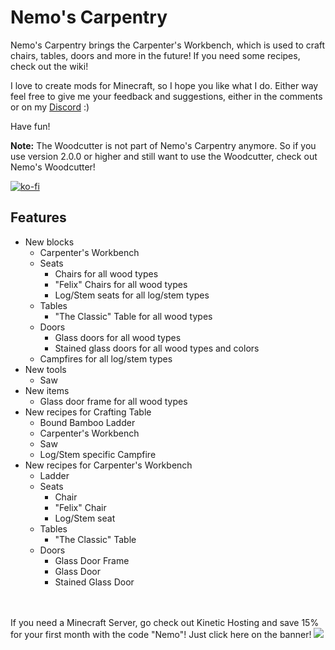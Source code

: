 # Nemo's Carpentry

Nemo's Carpentry brings the Carpenter's Workbench, which is used to craft chairs, tables, doors and more in the future!
If you need some recipes, check out the wiki!

I love to create mods for Minecraft, so I hope you like what I do.
Either way feel free to give me your feedback and suggestions, either in the comments or on my [Discord](https://discord.com/invite/yxs9dga) :)

Have fun!

**Note:**
The Woodcutter is not part of Nemo's Carpentry anymore. 
So if you use version 2.0.0 or higher and still want to use the Woodcutter, check out Nemo's Woodcutter!

[![ko-fi](https://ko-fi.com/img/githubbutton_sm.svg)](https://ko-fi.com/J3J5UXAPK)

## Features

- New blocks
    - Carpenter's Workbench
    - Seats
      - Chairs for all wood types
      - "Felix" Chairs for all wood types
      - Log/Stem seats for all log/stem types
    - Tables
      - "The Classic" Table for all wood types
    - Doors
      - Glass doors for all wood types
      - Stained glass doors for all wood types and colors
    - Campfires for all log/stem types
- New tools
  - Saw
- New items
  - Glass door frame for all wood types
- New recipes for Crafting Table
    - Bound Bamboo Ladder
    - Carpenter's Workbench
    - Saw
    - Log/Stem specific Campfire
- New recipes for Carpenter's Workbench
    - Ladder
    - Seats
      - Chair
      - "Felix" Chair
      - Log/Stem seat
    - Tables
      - "The Classic" Table
    - Doors
      - Glass Door Frame
      - Glass Door
      - Stained Glass Door
      

<br></br>
If you need a Minecraft Server, go check out Kinetic Hosting and save 15% for your first month with the code "Nemo"! Just click here on the banner!
[![](https://imgur.com/lguE51t.png)](https://billing.kinetichosting.net/aff.php?aff=679)